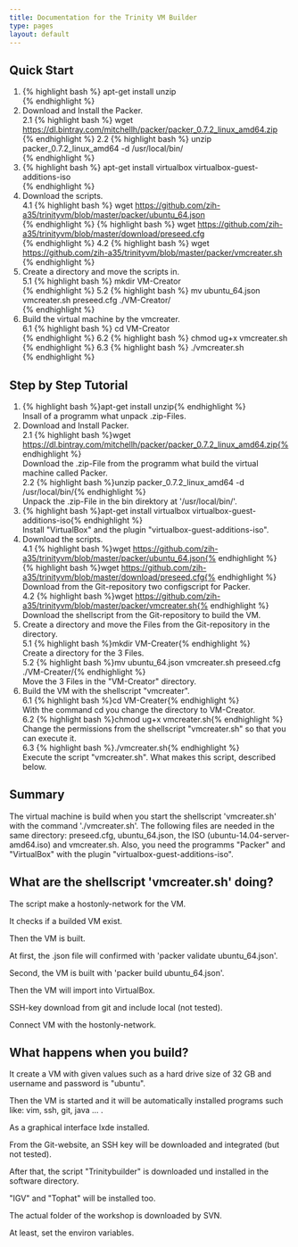 ```yaml
---
title: Documentation for the Trinity VM Builder
type: pages
layout: default
---
```


Quick Start
-----------

1. {% highlight bash %}
apt-get install unzip  
{% endhighlight %}
2. Download and Install the Packer.  
2.1 {% highlight bash %}
wget https://dl.bintray.com/mitchellh/packer/packer_0.7.2_linux_amd64.zip  
{% endhighlight %}
2.2 {% highlight bash %}
unzip packer_0.7.2_linux_amd64 -d /usr/local/bin/  
{% endhighlight %}
3. {% highlight bash %}
apt-get install virtualbox virtualbox-guest-additions-iso  
{% endhighlight %}
4. Download the scripts.  
4.1 {% highlight bash %}
wget https://github.com/zih-a35/trinityvm/blob/master/packer/ubuntu_64.json  
{% endhighlight %}
{% highlight bash %}
wget https://github.com/zih-a35/trinityvm/blob/master/download/preseed.cfg  
{% endhighlight %}
4.2 {% highlight bash %}
wget https://github.com/zih-a35/trinityvm/blob/master/packer/vmcreater.sh  
{% endhighlight %}
5. Create a directory and move the scripts in.  
5.1 {% highlight bash %}
mkdir VM-Creator  
{% endhighlight %}
5.2 {% highlight bash %}
mv ubuntu_64.json vmcreater.sh preseed.cfg ./VM-Creator/  
{% endhighlight %}
6. Build the virtual machine by the vmcreater.  
6.1 {% highlight bash %}
cd VM-Creator  
{% endhighlight %}
6.2 {% highlight bash %}
chmod ug+x vmcreater.sh  
{% endhighlight %}
6.3 {% highlight bash %}
./vmcreater.sh  
{% endhighlight %}




Step by Step Tutorial
---------------------

1. {% highlight bash %}apt-get install unzip{% endhighlight %}  
	Insall of a programm what unpack .zip-Files.  
2. Download and Install Packer.  
2.1 {% highlight bash %}wget https://dl.bintray.com/mitchellh/packer/packer_0.7.2_linux_amd64.zip{% endhighlight %}  
	Download the .zip-File from the programm what build the virtual machine called Packer.  
2.2 {% highlight bash %}unzip packer_0.7.2_linux_amd64 -d /usr/local/bin/{% endhighlight %}  
	Unpack the .zip-File in the bin direktory at '/usr/local/bin/'.  
3. {% highlight bash %}apt-get install virtualbox virtualbox-guest-additions-iso{% endhighlight %}  
	Install "VirtualBox" and the plugin "virtualbox-guest-additions-iso".  
4. Download the scripts.  
4.1 {% highlight bash %}wget https://github.com/zih-a35/trinityvm/blob/master/packer/ubuntu_64.json{% endhighlight %}  
	{% highlight bash %}wget https://github.com/zih-a35/trinityvm/blob/master/download/preseed.cfg{% endhighlight %}  
	Download from the Git-repository two configscript for Packer.  
4.2 {% highlight bash %}wget https://github.com/zih-a35/trinityvm/blob/master/packer/vmcreater.sh{% endhighlight %}  
	Download the shellscript from the Git-repository to build the VM.  
5. Create a directory and move the Files from the Git-repository in the directory.  
5.1 {% highlight bash %}mkdir VM-Creater{% endhighlight %}  
	Create a directory for the 3 Files.  
5.2 {% highlight bash %}mv ubuntu_64.json vmcreater.sh preseed.cfg ./VM-Creater/{% endhighlight %}  
	Move the 3 Files in the "VM-Creator" directory.  
6. Build the VM with the shellscript "vmcreater".  
6.1 {% highlight bash %}cd VM-Creater{% endhighlight %}  
	With the command cd you change the directory to VM-Creator.  
6.2 {% highlight bash %}chmod ug+x vmcreater.sh{% endhighlight %}  
	Change the permissions from the shellscript "vmcreater.sh" so that you can execute it.  
6.3 {% highlight bash %}./vmcreater.sh{% endhighlight %}  
	Execute the script "vmcreater.sh". What makes this script, described below.  




Summary
-------

The virtual machine is build when you start the shellscript 'vmcreater.sh' with the command './vmcreater.sh'.
The following files are needed in the same directory: preseed.cfg, ubuntu_64.json, the ISO (ubuntu-14.04-server-amd64.iso) and vmcreater.sh.
Also, you need the programms "Packer" and "VirtualBox" with the plugin "virtualbox-guest-additions-iso".




What are the shellscript 'vmcreater.sh' doing?
----------------------------------------------

The script make a hostonly-network for the VM.

It checks if a builded VM exist.

Then the VM is built.

At first, the .json file will confirmed with 'packer validate ubuntu_64.json'.

Second, the VM is built with 'packer build ubuntu_64.json'.

Then the VM will import into VirtualBox.

SSH-key download from git and include local (not tested).

Connect VM with the hostonly-network.




What happens when you build?
----------------------------

It create a VM with given values such as a hard drive size of 32 GB and username and password is "ubuntu".

Then the VM is started and it will be automatically installed programs such like: vim, ssh, git, java ... .

As a graphical interface lxde installed.

From the Git-website, an SSH key will be downloaded and integrated (but not tested).

After that, the script "Trinitybuilder" is downloaded und installed in the software directory.

"IGV" and "Tophat" will be installed too.

The actual folder of the workshop is downloaded by SVN.

At least, set the environ variables.





